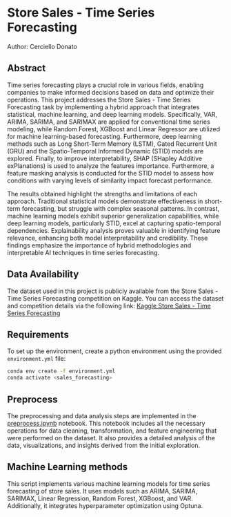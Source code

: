 # Store Sales - Time Series Forecasting

Author: Cerciello Donato

## Abstract
Time series forecasting plays a crucial role in various fields, enabling companies to make informed decisions based on data and optimize their operations. This project addresses the Store Sales - Time Series Forecasting task by implementing a hybrid approach that integrates statistical, machine learning, and deep learning models. Specifically, VAR, ARIMA, SARIMA, and SARIMAX are applied for conventional time series modeling, while Random Forest, XGBoost and Linear Regressor are utilized for machine learning-based forecasting. Furthermore, deep learning methods such as Long Short-Term Memory (LSTM), Gated Recurrent Unit (GRU) and the Spatio-Temporal Informed Dynamic (STID) models are explored. Finally, to improve interpretability, SHAP (SHapley Additive exPlanations) is used to analyze the features importance. Furthermore, a feature masking analysis is conducted for the STID model to assess how conditions with varying levels of similarity impact forecast performance.

The results obtained highlight the strengths and limitations of each approach. Traditional statistical models demonstrate effectiveness in short-term forecasting, but struggle with complex seasonal patterns. In contrast, machine learning models exhibit superior generalization capabilities, while deep learning models, particularly STID, excel at capturing spatio-temporal dependencies. Explainability analysis proves valuable in identifying feature relevance, enhancing both model interpretability and credibility. These findings emphasize the importance of hybrid methodologies and interpretable AI techniques in time series forecasting.


## Data Availability
The dataset used in this project is publicly available from the Store Sales - Time Series Forecasting competition on Kaggle. You can access the dataset and competition details via the following link:
[Kaggle Store Sales - Time Series Forecasting](https://www.kaggle.com/competitions/store-sales-time-series-forecasting)


## Requirements

To set up the environment, create a python environment using the provided `environment.yml` file:  
```sh
conda env create -f environment.yml
conda activate <sales_forecasting>
```

## Preprocess
The preprocessing and data analysis steps are implemented in the [preprocess.ipynb](./preprocess.ipynb) notebook. This notebook includes all the necessary operations for data cleaning, transformation, and feature engineering that were performed on the dataset. It also provides a detailed analysis of the data, visualizations, and insights derived from the initial exploration.


## Machine Learning methods
This script implements various machine learning models for time series forecasting of store sales. It uses models such as ARIMA, SARIMA, SARIMAX, Linear Regression, Random Forest, XGBoost, and VAR. Additionally, it integrates hyperparameter optimization using Optuna.